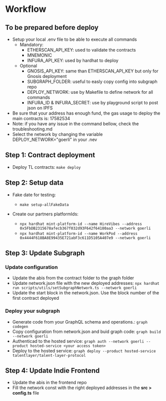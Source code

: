 
# Workflow


## To be prepared before deploy 

- Setup your local .env file to be able to execute all commands
    - Mandatory: 
        - ETHERSCAN_API_KEY: used to validate the contracts
        - MNEMONIC
        - INFURA_API_KEY: used by hardhat to deploy
    - Optional
        - GNOSIS_API_KEY: same than ETHERSCAN_API_KEY but only for Gnosis deployment
        - SUBGRAPH_FOLDER: useful to easly copy config into subgraph repo
        - DEPLOY_NETWORK: use by Makefile to define network for all commands
        - INFURA_ID & INFURA_SECRET: use by playground script to post json on IPFS
- Be sure that your address has enough fund, the gas usage to deploy the main contracts is: 17582534
- Note: if you have any issue in the command bellow, check the troubleshooting.md
- Select the network by changing the variable DEPLOY_NETWORK="goerli" in your .nev

## Step 1: Contract deployment

- Deploy TL contracts: `make deploy`

## Step 2: Setup data

- Fake date for testing: 
    - `make setup-allFakeData`

- Create our partners platformIds:
    - `npx hardhat mint-platform-id --name HireVibes --address 0x5FbDB2315678afecb367f032d93F642f64180aa3 --network goerli`
    - `npx hardhat mint-platform-id --name WorkPod --address 0x4444F618BA8E99435E721abF3c611D5105A407e9 --network goerli`

## Step 3: Update Subgraph

### Update configuration 

- Update the abis from the contract folder to the graph folder
- Update network.json file with the new deployed addresses: `npx hardhat run scripts/utils/setSubgraphNetwork.ts --network goerli`
- Update the start block in the network.json. Use the block number of the first contract deployed

### Deploy your subgraph
  
- Generate code from your GraphQL schema and operations.: `graph codegen` 
- Copy configuration from network.json and buid graph code: `graph build --network goerli` 
- Authenticad to the hosted service: `graph auth --network goerli --product hosted-service <your access token>` 
- Deploy to the hosted service: `graph deploy --product hosted-service talentlayer/talent-layer-protocol`
  
 
## Step 4: Update Indie Frontend

- Update the abis in the frontend repo
- Fill the network const with the right deployed addresses in the **src > config.ts** file
